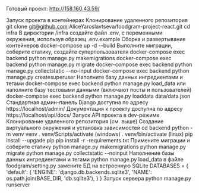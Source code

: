 Готовый проект:
http://158.160.43.59/

Запуск проекта в контейнерах
Клонирование удаленного репозитория
git clone git@github.com:AliceYaroslavtseva/foodgram-project-react.git
cd infra
В директории /infra создайте файл .env, с переменными окружения, используя образец .env.example
Сборка и развертывание контейнеров
docker-compose up -d --build
Выполните миграции, соберите статику, создайте суперпользователя
docker-compose exec backend python manage.py makemigrations
docker-compose exec backend python manage.py migrate
docker-compose exec backend python manage.py collectstatic --no-input
docker-compose exec backend python manage.py createsuperuser
Наполните базу данных ингредиентами и тегами
docker-compose exec backend python manage.py load_data
или наполните базу тестовыми данными (включают посты и пользователей)
docker-compose exec backend python manage.py loaddata data/data.json 
Стандартная админ-панель Django доступна по адресу https://localhost/admin/
Документация к проекту доступна по адресу https://localhost/api/docs/
Запуск API проекта в dev-режиме
Клонирование удаленного репозитория (см. выше)
Создание виртуального окружения и установка зависимостей
cd backend
python -m venv venv
. venv/Scripts/activate (windows)
. venv/bin/activate (linux)
pip install --upgade pip
pip install -r -requirements.txt
Примените миграции и соберите статику
python manage.py makemigrations
python manage.py migrate
python manage.py collectstatic --noinput
Наполнение базы данных ингредиентами и тегами
python manage.py load_data
в файле foodgram/setting.py замените БД на встроенную SQLite
DATABASES = {
    'default': {
        'ENGINE': 'django.db.backends.sqlite3',
        'NAME': os.path.join(BASE_DIR, 'db.sqlite3'),
    }
}
Запуск сервера
python manage.py runserver 